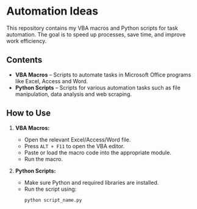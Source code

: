 # Automation Ideas

This repository contains my VBA macros and Python scripts for task automation. The goal is to speed up processes, save time, and improve work efficiency.

## Contents

- **VBA Macros** – Scripts to automate tasks in Microsoft Office programs like Excel, Access and Word.
- **Python Scripts** – Scripts for various automation tasks such as file manipulation, data analysis and web scraping.

## How to Use

1. **VBA Macros:**
   - Open the relevant Excel/Access/Word file.
   - Press `ALT + F11` to open the VBA editor.
   - Paste or load the macro code into the appropriate module.
   - Run the macro.

2. **Python Scripts:**
   - Make sure Python and required libraries are installed.
   - Run the script using:
     ```bash
     python script_name.py
     ```
